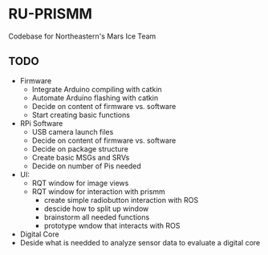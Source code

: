 # RU-PRISMM
Codebase for Northeastern's Mars Ice Team

## TODO

- Firmware
  - Integrate Arduino compiling with catkin
  - Automate Arduino flashing with catkin
  - Decide on content of firmware vs. software
  - Start creating basic functions
- RPi Software
  - USB camera launch files 
  - Decide on content of firmware vs. software
  - Decide on package structure
  - Create basic MSGs and SRVs
  - Decide on number of Pis needed
- UI:
  - RQT window for image views
  - RQT window for interaction with prismm
    - create simple radiobutton interaction with ROS
    - descide how to split up window
    - brainstorm all needed functions
    - prototype wndow that interacts with ROS
 - Digital Core
  - Deside what is needded to analyze sensor data to evaluate a digital core
